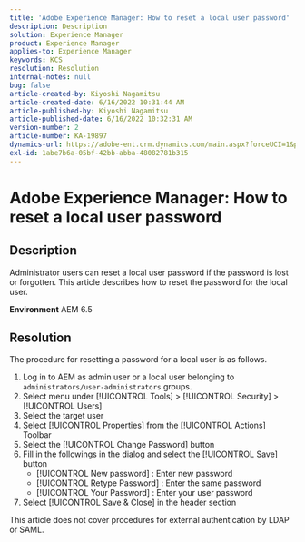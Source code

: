 ```yaml
---
title: 'Adobe Experience Manager: How to reset a local user password'
description: Description
solution: Experience Manager
product: Experience Manager
applies-to: Experience Manager
keywords: KCS
resolution: Resolution
internal-notes: null
bug: false
article-created-by: Kiyoshi Nagamitsu
article-created-date: 6/16/2022 10:31:44 AM
article-published-by: Kiyoshi Nagamitsu
article-published-date: 6/16/2022 10:32:31 AM
version-number: 2
article-number: KA-19897
dynamics-url: https://adobe-ent.crm.dynamics.com/main.aspx?forceUCI=1&pagetype=entityrecord&etn=knowledgearticle&id=d07c5e7f-5fed-ec11-bb3d-000d3a5c4890
exl-id: 1abe7b6a-05bf-42bb-abba-48082781b315
---
```

# Adobe Experience Manager: How to reset a local user password

## Description


Administrator users can reset a local user password if the password is lost or forgotten.
This article describes how to reset the password for the local user.

<b>Environment</b>
AEM 6.5


## Resolution


The procedure for resetting a password for a local user is as follows.

1. Log in to AEM as admin user or a local user belonging to `administrators/user-administrators` groups.
2. Select menu under [!UICONTROL Tools] &gt; [!UICONTROL Security] &gt; [!UICONTROL Users]
3. Select the target user
4. Select [!UICONTROL Properties] from the [!UICONTROL Actions] Toolbar
5. Select the [!UICONTROL Change Password] button
6. Fill in the followings in the dialog and select the [!UICONTROL Save] button
    - [!UICONTROL New password] : Enter new password
    - [!UICONTROL Retype Password] : Enter the same password
    - [!UICONTROL Your Password] : Enter your user password
7. Select [!UICONTROL Save & Close] in the header section

This article does not cover procedures for external authentication by LDAP or SAML.

